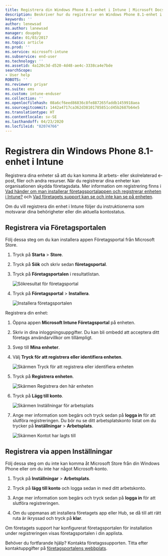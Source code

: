 ```yaml
---
title: Registrera din Windows Phone 8.1-enhet i Intune | Microsoft Docs
description: Beskriver hur du registrerar en Windows Phone 8.1-enhet i Intune
keywords: ''
author: lenewsad
ms.author: lanewsad
manager: dougeby
ms.date: 01/03/2017
ms.topic: article
ms.prod: ''
ms.service: microsoft-intune
ms.subservice: end-user
ms.technology: ''
ms.assetid: 4a120c3d-d520-4d48-ae4c-3338ca4e7bde
searchScope:
- User help
ROBOTS: ''
ms.reviewer: priyar
ms.suite: ems
ms.custom: intune-enduser
ms.collection: ''
ms.openlocfilehash: 08a6cf6eed86836c8fe887265faddb1459918aea
ms.sourcegitcommit: 1442a4717ca362d38101785851cd45b2687b64e5
ms.translationtype: HT
ms.contentlocale: sv-SE
ms.lasthandoff: 04/23/2020
ms.locfileid: "82074766"
---
```

# <a name="enroll-your-windows-phone-81-device-in-intune"></a>Registrera din Windows Phone 8.1-enhet i Intune  

Registrera dina enheter så att du kan komma åt arbets- eller skolrelaterad e-post, filer och andra resurser. När du registrerar dina enheter kan organisationen skydda företagsdata. Mer information om registrering finns i [Vad händer om man installerar företagsportalappen och registrerar enheten i Intune?](what-happens-if-you-install-the-company-portal-app-and-enroll-your-device-in-intune-windows.md) och [Vad företagets support kan se och inte kan se på enheten](what-info-can-your-company-see-when-you-enroll-your-device-in-intune.md).  

Om du vill registrera din enhet i Intune följer du instruktionerna som motsvarar dina behörigheter eller din aktuella kontostatus.

## <a name="enroll-through-company-portal"></a>Registrera via Företagsportalen  
Följ dessa steg om du kan installera appen Företagsportal från Microsoft Store. 

1. Tryck på **Starta** > **Store**.  

2. Tryck på **Sök** och skriv sedan **företagsportal**.  

3. Tryck på **Företagsportalen** i resultatlistan.  


    ![Sökresultat för företagsportal](./media/WP81-1-CP-search-store-v2.png)  

4. Tryck på **Företagsportal**  &gt; **Installera**.  


    ![Installera företagsportalen](./media/WP81-2-CP-install-v2.png)  

Registrera din enhet:  

1. Öppna appen **Microsoft Intune Företagsportal** på enheten.  


2. Skriv in dina inloggningsuppgifter. Du kan bli ombedd att acceptera ditt företags användarvillkor om tillämpligt.  

3. Svep till **Mina enheter**.  

4. Välj **Tryck för att registrera eller identifiera enheten**.  


    ![Skärmen Tryck för att registrera eller identifiera enheten](./media/WP81-enroll-1-swipe-my-devices.png)  

5. Tryck på **Registrera enheten**.  


    ![Skärmen Registrera den här enheten](./media/WP81-enroll-2-enroll-this-device.png)  

6. Tryck på **Lägg till konto**.  


    ![Skärmen Inställningar för arbetsplats](./media/WP81-enroll-3-workplace-add-acct.png)  

7. Ange mer information som begärs och tryck sedan på **logga in** för att slutföra registreringen. Du bör nu se ditt arbetsplatskonto listat om du trycker på **Inställningar** &gt; **Arbetsplats**.  


    ![Skärmen Kontot har lagts till](./media/WP81-enroll-4-account-added.png)  

## <a name="enroll-through-settings-app"></a>Registrera via appen Inställningar  
Följ dessa steg om du inte kan komma åt Microsoft Store från din Windows Phone eller om du inte har något Microsoft-konto.

1. Tryck på **Inställningar** &gt; **Arbetsplats**.  

2. Tryck på **lägg till konto** och logga sedan in med ditt arbetskonto.  

3. Ange mer information som begärs och tryck sedan på **logga in** för att slutföra registreringen.  

4. Om du uppmanas att installera företagets app eller Hub, se då till att rätt ruta är ikryssad och tryck på **klar**.  

Om företagets support har konfigurerat företagsportalen för installation under registreringen visas företagsportalen i din applista.  

Behöver du fortfarande hjälp? Kontakta företagssupporten. Titta efter kontaktuppgifter på [företagsportalens webbplats](https://go.microsoft.com/fwlink/?linkid=2010980).
